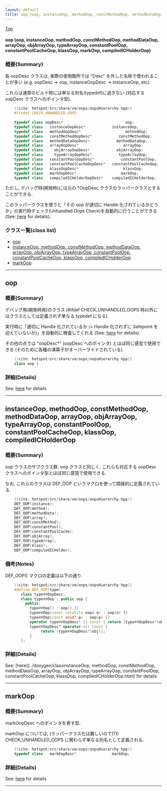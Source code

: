 ```yaml
---
layout: default
title: oop (oop, instanceOop, methodOop, constMethodOop, methodDataOop, arrayOop, objArrayOop, typeArrayOop, constantPoolOop, constantPoolCacheOop, klassOop, markOop, compiledICHolderOop)
---
```

[Top](../index.html)

#### oop (oop, instanceOop, methodOop, constMethodOop, methodDataOop, arrayOop, objArrayOop, typeArrayOop, constantPoolOop, constantPoolCacheOop, klassOop, markOop, compiledICHolderOop)

### 概要(Summary)
各 oopDesc クラスは, 実際の使用箇所では "Desc" を外した名称で使われることが多い
(e.g. oopDesc -> oop, instanceOopDesc -> instanceOop, etc).

これらは通常のビルド時には単なる別名(typedef)に過ぎない (対応する oopDesc クラスへのポインタ型).


```cpp
    ((cite: hotspot/src/share/vm/oops/oopsHierarchy.hpp))
    #ifndef CHECK_UNHANDLED_OOPS
    
    typedef class oopDesc*                            oop;
    typedef class   instanceOopDesc*            instanceOop;
    typedef class   methodOopDesc*                    methodOop;
    typedef class   constMethodOopDesc*            constMethodOop;
    typedef class   methodDataOopDesc*            methodDataOop;
    typedef class   arrayOopDesc*                    arrayOop;
    typedef class     objArrayOopDesc*            objArrayOop;
    typedef class     typeArrayOopDesc*            typeArrayOop;
    typedef class   constantPoolOopDesc*            constantPoolOop;
    typedef class   constantPoolCacheOopDesc*   constantPoolCacheOop;
    typedef class   klassOopDesc*                    klassOop;
    typedef class   markOopDesc*                    markOop;
    typedef class   compiledICHolderOopDesc*    compiledICHolderOop;
```

ただし, デバッグ時(開発時)には元の *OopDesc クラスのラッパークラスとすることができる.

このラッパークラスを使うと「その oop が適切に Handle 化されているかどうか」の実行時チェック(Unhandled Oops Check)を自動的に行うことができる
(See: [here](no2935rfO.html) for details).


### クラス一覧(class list)

  * [oop](#noGwHroyv4)
  * [instanceOop, methodOop, constMethodOop, methodDataOop, arrayOop, objArrayOop, typeArrayOop, constantPoolOop, constantPoolCacheOop, klassOop, compiledICHolderOop](#no6tV7qG16)
  * [markOop](#noSv1zvWLZ)


---
## <a name="noGwHroyv4" id="noGwHroyv4">oop</a>

### 概要(Summary)
デバッグ用(開発時用)のクラス (#ifdef CHECK_UNHANDLED_OOPS 時以外にはクラスとしては定義されず単なる typedef になる).

実行時に「適切に Handle 化されているか (= Handle 化されずに Safepoint を迎えていないか)」を自動的に検査してくれる
(See: [here](no2935rfO.html) for details).

その他の点では "oopDesc*" (oopDesc へのポインタ) とほぼ同じ感覚で使用できる
(そのために各種の演算子がオーバーライドされている).


```cpp
    ((cite: hotspot/src/share/vm/oops/oopsHierarchy.hpp))
    class oop {
```




### 詳細(Details)
See: [here](../doxygen/classoop.html) for details

---
## <a name="no6tV7qG16" id="no6tV7qG16">instanceOop, methodOop, constMethodOop, methodDataOop, arrayOop, objArrayOop, typeArrayOop, constantPoolOop, constantPoolCacheOop, klassOop, compiledICHolderOop</a>

### 概要(Summary)
oop クラスのサブクラス群.
oop クラスと同じく, これらも対応する oopDesc クラスへのポインタ型とほぼ同じ感覚で使用できる.

なお, これらのクラスは
DEF_OOP というマクロを使って間接的に定義されている.


```cpp
    ((cite: hotspot/src/share/vm/oops/oopsHierarchy.hpp))
    DEF_OOP(instance);
    DEF_OOP(method);
    DEF_OOP(methodData);
    DEF_OOP(array);
    DEF_OOP(constMethod);
    DEF_OOP(constantPool);
    DEF_OOP(constantPoolCache);
    DEF_OOP(objArray);
    DEF_OOP(typeArray);
    DEF_OOP(klass);
    DEF_OOP(compiledICHolder);
```

### 備考(Notes)
DEF_OOP() マクロの定義は以下の通り.


```cpp
    ((cite: hotspot/src/share/vm/oops/oopsHierarchy.hpp))
    #define DEF_OOP(type)                                                      \
       class type##OopDesc;                                                    \
       class type##Oop : public oop {                                          \
         public:                                                               \
           type##Oop() : oop() {}                                              \
           type##Oop(const volatile oop& o) : oop(o) {}                        \
           type##Oop(const void* p) : oop(p) {}                                \
           operator type##OopDesc* () const { return (type##OopDesc*)obj(); }  \
           type##OopDesc* operator->() const {                                 \
                return (type##OopDesc*)obj();                                  \
           }                                                                   \
       };                                                                      \
```



### 詳細(Details)
See: [here](../doxygen/classinstanceOop, methodOop, constMethodOop, methodDataOop, arrayOop, objArrayOop, typeArrayOop, constantPoolOop, constantPoolCacheOop, klassOop, compiledICHolderOop.html) for details

---
## <a name="noSv1zvWLZ" id="noSv1zvWLZ">markOop</a>

### 概要(Summary)
markOopDesc へのポインタを表す型.

markOop については, (ラッパークラス化は難しいので(?))
CHECK_UNHANDLED_OOPS に関わらず単なる別名として定義される.


```cpp
    ((cite: hotspot/src/share/vm/oops/oopsHierarchy.hpp))
    typedef class   markOopDesc*                markOop;
```




### 詳細(Details)
See: [here](../doxygen/classmarkOop.html) for details

---
